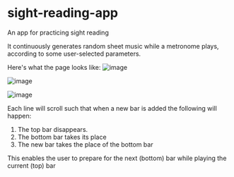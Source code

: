 # sight-reading-app
An app for practicing sight reading

It continuously generates random sheet music while a metronome plays, according to some user-selected parameters.

Here's what the page looks like:
![image](https://github.com/user-attachments/assets/8f2af45e-9068-418e-9b1a-ecee8ef0f5eb)


![image](https://github.com/user-attachments/assets/30a5864d-0438-4483-8b29-a9cfa98acaee)


![image](https://github.com/user-attachments/assets/3fb041f7-52d2-4b81-8334-ebc45798ebd3)

Each line will scroll such that when a new bar is added the following will happen:
1. The top bar disappears.
2. The bottom bar takes its place
3. The new bar takes the place of the bottom bar

This enables the user to prepare for the next (bottom) bar while playing the current (top) bar 
